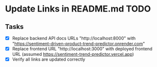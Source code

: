 # Update Links in README.md TODO

## Tasks
- [x] Replace backend API docs URLs "http://localhost:8000" with "https://sentiment-driven-product-trend-predictor.onrender.com"
- [x] Replace frontend URL "http://localhost:3000" with deployed frontend URL (assumed https://sentiment-trend-predictor.vercel.app)
- [x] Verify all links are updated correctly
